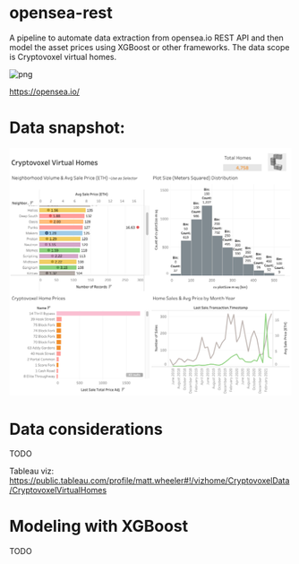 # opensea-rest
A pipeline to automate data extraction from opensea.io REST API and then model the asset prices using XGBoost or other frameworks. The data scope is Cryptovoxel virtual homes.

![png](https://github.com/datavizhokie/opensea-rest/blob/main/opensea.png)

https://opensea.io/

# Data snapshot:

![png](https://github.com/datavizhokie/opensea-rest/blob/main/tableau_viz.png)

# Data considerations
TODO

Tableau viz: https://public.tableau.com/profile/matt.wheeler#!/vizhome/CryptovoxelData/CryptovoxelVirtualHomes

# Modeling with XGBoost
TODO